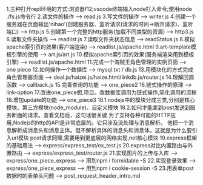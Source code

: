 1.三种打开repl环境的方式:浏览器f12;vscode终端输入node打入命令;使用node ./fs.js命令行
2.读文件的操作 --> read.js
3.写文件的操作 --> writer.js
4.创建一个服务器在页面输出'nihao'(创建服务器、监听请求(请求的时间->断开请求)、监听端口) --> http.js
5.创建第一个完整的http服务(加载不同类型的资源) --> http3.js
6.读取文件夹操作 --> readlist.js
7.读取文件夹状态信息 --> readStatus.js
8.模拟apache索引页的效果(客户端渲染) --> readlist.js/apache.html
9.art-template模板引擎的使用 --> art.js/art.js
10.模拟apache索引页的效果(服务端渲染用到模板引擎) --> readlist.js/apache.html
11.完成一个海贼王角色管理的实例页面 --> one piece
12.如何操作一个数据库 --> mysql.txt / db.js
13.用模块化的方式完成角色管理器页面 --> deal.js/haizei.js/haize.html/linkdb.js/router.js
14.理解回调函数 --> callback.js
15.完善查询的功能 --> one_piece2
16.链式操作的原理 --> link-option 
17.改进one_piece想,项目。改数据库调用为链式操作,简化调用的流程
18.增加update的功能 --> one_piece3
18.1.nodejs中的模块分成三类,分别是核心模块、第三方模块(node_module)、自定义模块
18.2.如何才能拿到post发送到服务断面的请求。查看文档后，这句话很关键
为了支持各种可能的HTTP应用,Nodejs的http的API是非常底层的。它只涉及流处理与消息解析。
他把一个消息解析成消息头和消息主体。但不解析具体的消息头和消息体。这就是为什么要引入url模块
post请求同理,需要用到更底层的网络实现,net核心模块
19.express框架的基础用法 --> express/express_test/ex_test.js
20.express对比内置路由与外置路由 --> express/express_test/router.js
21.实现图片的上传与入库 --> express/one_piece_express --> 用到npm i formidable -S
22.实现登录效果 --> express/one_piece_express --> 用到npm i cookie-session -S
23.用表单post数据时的表单头问题 --> post_request_header_intro.md
